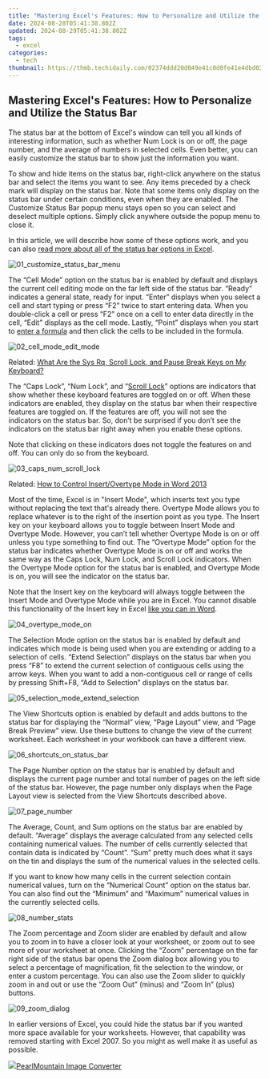```yaml
---
title: "Mastering Excel's Features: How to Personalize and Utilize the Status Bar"
date: 2024-08-28T05:41:38.802Z
updated: 2024-08-29T05:41:38.802Z
tags:
  - excel
categories:
  - tech
thumbnail: https://thmb.techidaily.com/02374ddd20d049e41c0d0fe41e4dbd023d73e596f3add5f5b8f6d266eddb08ec.png
---
```


## Mastering Excel's Features: How to Personalize and Utilize the Status Bar

The status bar at the bottom of Excel's window can tell you all kinds of interesting information, such as whether Num Lock is on or off, the page number, and the average of numbers in selected cells. Even better, you can easily customize the status bar to show just the information you want.

 To show and hide items on the status bar, right-click anywhere on the status bar and select the items you want to see. Any items preceded by a check mark will display on the status bar. Note that some items only display on the status bar under certain conditions, even when they are enabled. The Customize Status Bar popup menu stays open so you can select and deselect multiple options. Simply click anywhere outside the popup menu to close it.

 In this article, we will describe how some of these options work, and you can also [read more about all of the status bar options in Excel](https://support.office.com/en-US/article/Excel-status-bar-options-6055ECD9-E20F-4A7A-A611-4481BD488C55).

![01_customize_status_bar_menu](https://static1.howtogeekimages.com/wordpress/wp-content/uploads/2016/03/01_customize_status_bar_menu.png) 

 The “Cell Mode” option on the status bar is enabled by default and displays the current cell editing mode on the far left side of the status bar. “Ready” indicates a general state, ready for input. “Enter” displays when you select a cell and start typing or press “F2” twice to start entering data. When you double-click a cell or press “F2” once on a cell to enter data directly in the cell, “Edit” displays as the cell mode. Lastly, “Point” displays when you start to [enter a formula](https://extra-resources.techidaily.com/2024-approved-crafting-visuals-in-ae-selecting-excellent-plugin-choices/) and then click the cells to be included in the formula.

![02_cell_mode_edit_mode](https://static1.howtogeekimages.com/wordpress/wp-content/uploads/2016/03/02_cell_mode_edit_mode.png) 

Related: [What Are the Sys Rq, Scroll Lock, and Pause Break Keys on My Keyboard?](https://tech-haven.techidaily.com/revolutionize-your-social-presence-write-stellar-posts-with-chatgpts-help/) 

 The “Caps Lock”, “Num Lock”, and “[Scroll Lock](https://tech-haven.techidaily.com/revolutionize-your-social-presence-write-stellar-posts-with-chatgpts-help/)” options are indicators that show whether these keyboard features are toggled on or off. When these indicators are enabled, they display on the status bar when their respective features are toggled on. If the features are off, you will not see the indicators on the status bar. So, don’t be surprised if you don’t see the indicators on the status bar right away when you enable these options.

 Note that clicking on these indicators does not toggle the features on and off. You can only do so from the keyboard.

![03_caps_num_scroll_lock](https://static1.howtogeekimages.com/wordpress/wp-content/uploads/2016/03/03_caps_num_scroll_lock.png) 

Related: [How to Control Insert/Overtype Mode in Word 2013](https://some-techniques.techidaily.com/in-2024-harness-the-potential-of-iphone-burst-photography/) 

 Most of the time, Excel is in "Insert Mode", which inserts text you type without replacing the text that's already there. Overtype Mode allows you to replace whatever is to the right of the insertion point as you type. The Insert key on your keyboard allows you to toggle between Insert Mode and Overtype Mode. However, you can’t tell whether Overtype Mode is on or off unless you type something to find out. The “Overtype Mode” option for the status bar indicates whether Overtype Mode is on or off and works the same way as the Caps Lock, Num Lock, and Scroll Lock indicators. When the Overtype Mode option for the status bar is enabled, and Overtype Mode is on, you will see the indicator on the status bar.

 Note that the Insert key on the keyboard will always toggle between the Insert Mode and Overtype Mode while you are in Excel. You cannot disable this functionality of the Insert key in Excel [like you can in Word](https://buynow-info.techidaily.com/choosing-the-perfect-iphone-for-serious-gamers/).

![04_overtype_mode_on](https://static1.howtogeekimages.com/wordpress/wp-content/uploads/2016/03/04_overtype_mode_on.png) 

 The Selection Mode option on the status bar is enabled by default and indicates which mode is being used when you are extending or adding to a selection of cells. “Extend Selection” displays on the status bar when you press “F8” to extend the current selection of contiguous cells using the arrow keys. When you want to add a non-contiguous cell or range of cells by pressing Shift+F8, “Add to Selection” displays on the status bar.

![05_selection_mode_extend_selection](https://static1.howtogeekimages.com/wordpress/wp-content/uploads/2016/03/05_selection_mode_extend_selection.png) 

 The View Shortcuts option is enabled by default and adds buttons to the status bar for displaying the “Normal” view, “Page Layout” view, and “Page Break Preview” view. Use these buttons to change the view of the current worksheet. Each worksheet in your workbook can have a different view.

![06_shortcuts_on_status_bar](https://static1.howtogeekimages.com/wordpress/wp-content/uploads/2016/03/06_shortcuts_on_status_bar.png) 

 The Page Number option on the status bar is enabled by default and displays the current page number and total number of pages on the left side of the status bar. However, the page number only displays when the Page Layout view is selected from the View Shortcuts described above.

![07_page_number](https://static1.howtogeekimages.com/wordpress/wp-content/uploads/2016/03/07_page_number.png) 

 The Average, Count, and Sum options on the status bar are enabled by default. “Average” displays the average calculated from any selected cells containing numerical values. The number of cells currently selected that contain data is indicated by “Count”. “Sum” pretty much does what it says on the tin and displays the sum of the numerical values in the selected cells.

 If you want to know how many cells in the current selection contain numerical values, turn on the “Numerical Count” option on the status bar. You can also find out the “Minimum” and “Maximum” numerical values in the currently selected cells.

![08_number_stats](https://static1.howtogeekimages.com/wordpress/wp-content/uploads/2016/03/08_number_stats.png) 

 The Zoom percentage and Zoom slider are enabled by default and allow you to zoom in to have a closer look at your worksheet, or zoom out to see more of your worksheet at once. Clicking the “Zoom” percentage on the far right side of the status bar opens the Zoom dialog box allowing you to select a percentage of magnification, fit the selection to the window, or enter a custom percentage. You can also use the Zoom slider to quickly zoom in and out or use the “Zoom Out” (minus) and “Zoom In” (plus) buttons.

![09_zoom_dialog](https://static1.howtogeekimages.com/wordpress/wp-content/uploads/2016/03/09_zoom_dialog.png) 

 In earlier versions of Excel, you could hide the status bar if you wanted more space available for your worksheets. However, that capability was removed starting with Excel 2007\. So you might as well make it as useful as possible.

<ins class="adsbygoogle"
     style="display:block"
     data-ad-format="autorelaxed"
     data-ad-client="ca-pub-7571918770474297"
     data-ad-slot="1223367746"></ins>



<ins class="adsbygoogle"
     style="display:block"
     data-ad-client="ca-pub-7571918770474297"
     data-ad-slot="8358498916"
     data-ad-format="auto"
     data-full-width-responsive="true"></ins>



<!-- affiliate ads begin -->
<a href="https://secure.2checkout.com/order/checkout.php?PRODS=4550420&QTY=1&AFFILIATE=108875&CART=1"><img src="https://www.pearlmountainsoft.com/n_img/product/pic/f_02.jpg" border="0">PearlMountain Image Converter</a>
<!-- affiliate ads end -->
